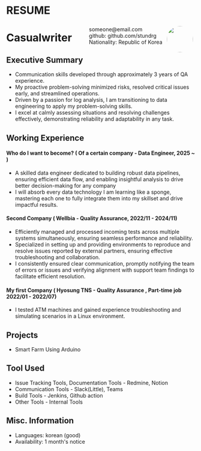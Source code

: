 # RESUME

<img style="float:right;border-radius:50%;width:70px;padding:6px" src="/images/Thats_me.jpg">

<span style="float:right;padding:6px"> 
  someone@email.com <br> github: github.com/stundrg  <br> Nationality: Republic of Korea
</span>

# Casualwriter  

## Executive Summary

* Communication skills developed through approximately 3 years of QA experience.
* My proactive problem-solving minimized risks, resolved critical issues early, and streamlined operations.
* Driven by a passion for log analysis, I am transitioning to data engineering to apply my problem-solving skills.
* I excel at calmly assessing situations and resolving challenges effectively, demonstrating reliability and adaptability in any task.

## Working Experience

#### Who do I want to become?  ( Of a certain company - Data Engineer, 2025 ~  ) 

* A skilled data engineer dedicated to building robust data pipelines, ensuring efficient data flow, and enabling insightful analysis to drive better decision-making for any company
* I will absorb every data technology I am learning like a sponge, mastering each one to fully integrate them into my skillset and drive impactful results.

#### Second Company ( Wellbia -  Quality Assurance, 2022/11 - 2024/11) 

* Efficiently managed and processed incoming tests across multiple systems simultaneously, ensuring seamless performance and reliability.
* Specialized in setting up and providing environments to reproduce and resolve issues reported by external partners, ensuring effective troubleshooting and collaboration.
* I consistently ensured clear communication, promptly notifying the team of errors or issues and verifying alignment with support team findings to facilitate efficient resolution.

#### My first Company ( Hyosung TNS - Quality Assurance , Part-time job 2022/01 - 2022/07)

* I tested ATM machines and gained experience troubleshooting and simulating scenarios in a Linux environment.

## Projects 

* Smart Farm Using Arduino

## Tool Used

* Issue Tracking Tools, Documentation Tools - Redmine, Notion
* Communication Tools - Slack(Little), Teams
* Build Tools - Jenkins, Github action
* Other Tools - Internal Tools


## Misc. Information

* Languages: korean (good)
* Availability: 1 month's notice
